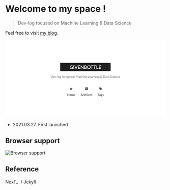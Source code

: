 # Welcome to my space !

> Dev-log focused on Machine Learning & Data Science

Feel free to visit [my blog](https://sbj6364.github.io/).

![Screenshot](./images/main.png)

- 2021.03.27. First launched




## Browser support

![Browser support](http://iissnan.com/nexus/next/browser-support.png)

## Reference

NexT。/ Jekyll
